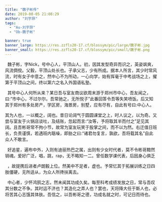 ```yaml
---
title: "魏子彬传"
date: 2019-08-05 21:08:29
author: "刘宇昂"
tags: 
  - "Au-刘宇昂"
  - "Ob-魏子彬"

banner: true
banner_large: https://res.zzfls20-17.cf/blossym/pic/large/魏子彬.jpg
banner_small: https://res.zzfls20-17.cf/blossym/pic/small/魏子彬.png
---
```


<p>&nbsp;&nbsp;魏子彬，字Nick，号中心人，平顶山人。初，因其发型奇异而识之，英姿飒爽，风流倜傥。父毅，平顶山处长也。子承父志，少有所成。据本人所言，其少时常风流，时有女子中意之，然中心不为所动，一心向学，始有挥毫于中考战场之上，擢第于平顶山之间，终以第六之名入外国语私塾。</p>
<p>&nbsp;&nbsp;其号中心人何所从来？某日吾与室友商议欲周末游于郑州市中心，吾友闻之，曰:&ldquo;市中心，不过尔尔。吾常驰之，无所悦子&rdquo;此番回答令吾等失笑喷饭。后又知其于郑州有多处房产，学区房，海景房，别墅，应有尽有，自此有号曰:中心人。</p>
<p>其为人也，一以概之，阔也。昔日论阔气于圆圆课堂之上，时人议之，以为奇。又尝与室友于火锅店谈吐，及结账，忽起而言:&ldquo;汝等，予将取其半而付之&rdquo;足见其阔。且吾彬哥常不拘小节，故常为室友玩笑于股掌之间，而不以为然。右迁值日班长，负责谨慎，若遇班内聒噪，即胁之曰:&ldquo;诸君勿复言，孰欲，吾将载其名&rdquo;自此众人不敢言。</p>
<p>&nbsp;&nbsp;好追星，遍布中外，入则有迪丽热巴之属，出则有少女时代者，莫不令彬哥黯然销魂。爱好广泛，唱，跳，rap，无不略知一二。曾任数学课代表，后因身心俱乏</p>
<p>&nbsp;&nbsp;，故提携后进者卢朗毅上位。然美中不足者，虚也。予常忆其于拓展训练之日四肢僵硬，无所适从，为众人所搀扶离去。</p>
<p>&nbsp;&nbsp;中心者，少怀鸿鹄之志，然未闻其功成久矣。每至科考成绩发放之日，常与吾叹其分数之不争。其时运不济也？其造化之弄人也？罢也，天将降大任于斯人也，必将苦其心志饿其体肤。吾信之，以吾彬哥之德，功成名就之时，可记日而待也。</p>
<p>&nbsp;</p>